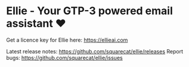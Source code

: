 # Ellie - Your GTP-3 powered email assistant ❤️

Get a licence key for Ellie here: https://ellieai.com


Latest release notes: https://github.com/squarecat/ellie/releases
Report bugs: https://github.com/squarecat/ellie/issues
